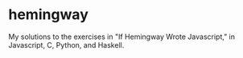 # hemingway
My solutions to the exercises in "If Hemingway Wrote Javascript," in Javascript, C, Python, and Haskell.
